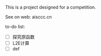 This is a project designed for a competition.

See on web: aisccc.cn

to-do list: 

- [ ] 探究原函数
- [ ] L2E计算
- [ ] def

